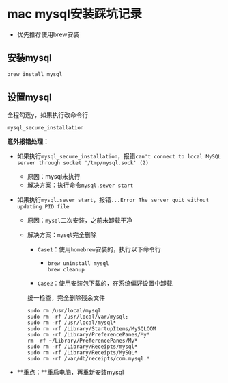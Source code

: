 # mac mysql安装踩坑记录

- 优先推荐使用brew安装



## 安装mysql

```bash
brew install mysql
```



## 设置mysql

全程勾选y，如果执行改命令行

```shell
mysql_secure_installation
```



**意外报错处理：**

- 如果执行`mysql_secure_installation`，报错`can't connect to local MySQL server through socket '/tmp/mysql.sock' (2)`

  - 原因：mysql未执行
  - 解决方案：执行命令`mysql.sever start`

- 如果执行`mysql.sever start`，报错`...Error The server quit without updating PID file`

  - 原因：`mysql`二次安装，之前未卸载干净

  - 解决方案：`mysql`完全删除

    - `Case1`：使用`homebrew`安装的，执行以下命令行

      - ```shell
        brew uninstall mysql
        brew cleanup
        ```

    - `Case2`：使用安装包下载的，在系统偏好设置中卸载

    统一检查，完全删除残余文件

    ```shell
    sudo rm /usr/local/mysql
    sudo rm -rf /usr/local/var/mysql;
    sudo rm -rf /usr/local/mysql*
    sudo rm -rf /Library/StartupItems/MySQLCOM
    sudo rm -rf /Library/PreferencePanes/My*
    rm -rf ~/Library/PreferencePanes/My*
    sudo rm -rf /Library/Receipts/mysql*
    sudo rm -rf /Library/Receipts/MySQL*
    sudo rm -rf /var/db/receipts/com.mysql.*
    ```

- **重点：**重启电脑，再重新安装mysql